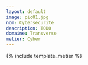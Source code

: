 ```yaml
---
layout: default
image: pic01.jpg
nom: Cybersécurité
description: TODO
domaine: Transverse
metier: Cyber
---
```

{% include template_metier %}
